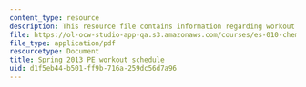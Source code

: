 ```yaml
---
content_type: resource
description: This resource file contains information regarding workout schedule.
file: https://ol-ocw-studio-app-qa.s3.amazonaws.com/courses/es-010-chemistry-of-sports-spring-2013/d1f5eb44b501ff9b716a259dc56d7a96_MITES_010S13_workout_sche.pdf
file_type: application/pdf
resourcetype: Document
title: Spring 2013 PE workout schedule
uid: d1f5eb44-b501-ff9b-716a-259dc56d7a96
---
```

